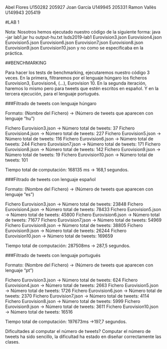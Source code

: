 Abel Flores		U150282	 205927
Joan García		U149945	 205331
Ramon Vallès	U149943	 205419

#LAB 1


Nota: Nosotros hemos ejecutado nuestro código de la siguiente forma:
java -jar lab1.jar hu output-hu.txt lsds2019-lab1 Eurovision3.json Eurovision4.json Eurovision5.json Eurovision6.json Eurovision7.json Eurovision8.json Eurovision9.json Eurovision10.json
y no como se especificaba en la práctica.

##BENCHMARKING

Para hacer los tests de benchmarking, ejecutaremos nuestro código 3 veces. En la primera, filtraremos por el lenguaje húngaro los ficheros Eurovision3, Eurovision4, (…), Eurovision 10.
En la segunda iteración, haremos lo mismo pero para tweets que estén escritos en español. Y en la tercera ejecución, para el lenguaje portugués.

###Filtrado de tweets con lenguaje húngaro

Formato: (Nombre del Fichero) →  (Número de tweets que aparecen con lenguaje “hu”)

Fichero Eurovision3.json 	→  	Número total de tweets: 37
Fichero Eurovision4.json 	→  	Número total de tweets: 227
Fichero Eurovision5.json 	→  	Número total de tweets: 116
Fichero Eurovision6.json 	→  	Número total de tweets: 244
Fichero Eurovision7.json 	→  	Número total de tweets: 171
Fichero Eurovision8.json 	→  	Número total de tweets: 142
Fichero Eurovision9.json 	→  	Número total de tweets: 19
Fichero Eurovision10.json 	→ 	Número total de tweets: 101

Tiempo total de computación: 168135 ms → 168,1 segundos.

###Filtrado de tweets con lenguaje español

Formato: (Nombre del Fichero) →  (Número de tweets que aparecen con lenguaje “es”)

Fichero Eurovision3.json 	→  	Número total de tweets: 23848
Fichero Eurovision4.json 	→  	Número total de tweets: 78433
Fichero Eurovision5.json 	→  	Número total de tweets: 45800
Fichero Eurovision6.json 	→  	Número total de tweets: 71677
Fichero Eurovision7.json 	→  	Número total de tweets: 54969
Fichero Eurovision8.json 	→  	Número total de tweets: 38805
Fichero Eurovision9.json 	→  	Número total de tweets: 26244
Fichero Eurovision10.json 	→ 	Número total de tweets: 169659

Tiempo total de computación: 287508ms → 287,5 segundos.

###Filtrado de tweets con lenguaje portugués

Formato: (Nombre del Fichero) →  (Número de tweets que aparecen con lenguaje “pt”)

Fichero Eurovision3.json 	→  	Número total de tweets: 624
Fichero Eurovision4.json 	→  	Número total de tweets: 2663
Fichero Eurovision5.json 	→  	Número total de tweets: 1726
Fichero Eurovision6.json 	→  	Número total de tweets: 2370
Fichero Eurovision7.json 	→  	Número total de tweets: 4114
Fichero Eurovision8.json 	→  	Número total de tweets: 5999
Fichero Eurovision9.json 	→  	Número total de tweets: 3611
Fichero Eurovision10.json 	→ 	Número total de tweets: 16516

Tiempo total de computación: 197673ms →197,7 segundos.


Dificultades al computar el número de tweets? Computar el número de tweets ha sido sencillo, la dificultad ha estado en diseñar correctamente las clases.
